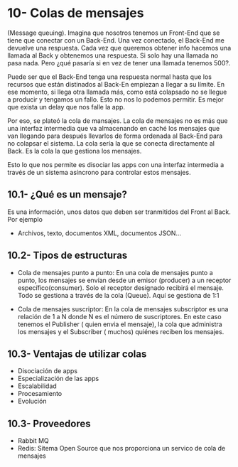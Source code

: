 # 10- Colas de mensajes
(Message queuing). Imagina que nosotros tenemos un Front-End que se tiene que conectar con un Back-End. Una vez conectado, el Back-End me devuelve una respuesta. Cada vez que queremos obtener info hacemos una llamada al Back y obtenemos una respuesta. Si solo hay una llamada no pasa nada. Pero ¿qué pasaría si en vez de tener una llamada tenemos 500?. 

Puede ser que el Back-End tenga una respuesta normal hasta que los recursos que están distinados al Back-En empiezan a llegar a su límite. En ese momento, si llega otra llamada más, como está colapsado no se llegue a producir y tengamos un fallo. Esto no nos lo podemos permitir. Es mejor que exista un delay que nos falle la app. 

Por eso, se plateó la cola de mansajes. La cola de mensajes no es más que una interfaz intermedia que va almacenando en caché los mensajes que van llegando para después llevarlos de forma ordenada al Back-End para no colapsar el sistema. La cola sería la que se conecta directamente al Back. Es la cola la que gestiona los mensajes. 

Esto lo que nos permite es disociar las apps con una interfaz intermedia a través de un sistema asíncrono para controlar estos mensajes. 

## 10.1- ¿Qué es un mensaje?
Es una información, unos datos que deben ser tranmitidos del Front al Back. Por ejemplo
- Archivos, texto, documentos XML, documentos JSON... 

## 10.2- Tipos de estructuras
- Cola de mensajes punto a punto: En una cola de mensajes punto a punto, los mensajes se envían desde un emisor (producer) a un receptor específico(consumer). Solo el receptor designado recibirá el mensaje. Todo se gestiona a través de la cola (Queue). Aquí se gestiona de 1:1

- Cola de mensajes suscriptor: En la cola de mensajes subscriptor es una relación de 1 a N donde N es el número de suscriptores. En este caso tenemos el Publisher ( quien envia el mensaje), la cola que administra los mensajes y el Subscriber ( muchos) quiénes reciben los mensajes. 

## 10.3- Ventajas de utilizar colas
- Disociación de apps
- Especialización de las apps
- Escalabilidad
- Procesamiento
- Evolución

## 10.3- Proveedores
- Rabbit MQ
- Redis: Sitema Open Source que nos proporciona un servico de cola de mensajes